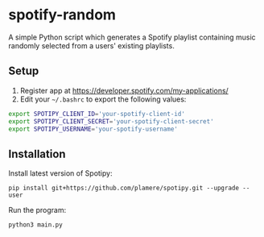 # spotify-random

A simple Python script which generates a Spotify playlist containing music
randomly selected from a users' existing playlists.

## Setup

1. Register app at https://developer.spotify.com/my-applications/
2. Edit your `~/.bashrc` to export the following values:

```bash
export SPOTIPY_CLIENT_ID='your-spotify-client-id'  
export SPOTIPY_CLIENT_SECRET='your-spotify-client-secret'  
export SPOTIPY_USERNAME='your-spotify-username'  
```

## Installation

Install latest version of Spotipy:

``
pip install git+https://github.com/plamere/spotipy.git --upgrade --user
``

Run the program: 

``
python3 main.py
``
